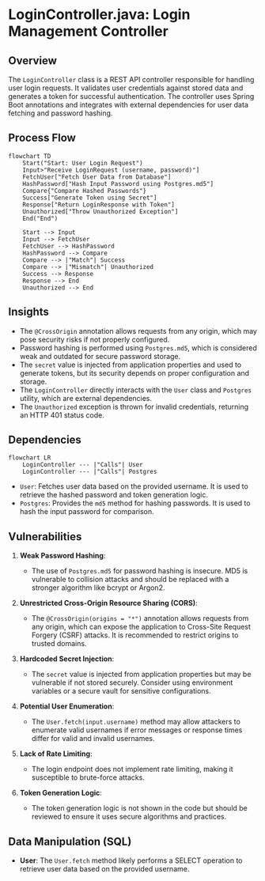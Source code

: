 # LoginController.java: Login Management Controller

## Overview
The `LoginController` class is a REST API controller responsible for handling user login requests. It validates user credentials against stored data and generates a token for successful authentication. The controller uses Spring Boot annotations and integrates with external dependencies for user data fetching and password hashing.

## Process Flow
```mermaid
flowchart TD
    Start("Start: User Login Request")
    Input>"Receive LoginRequest (username, password)"]
    FetchUser["Fetch User Data from Database"]
    HashPassword["Hash Input Password using Postgres.md5"]
    Compare{"Compare Hashed Passwords"}
    Success["Generate Token using Secret"]
    Response["Return LoginResponse with Token"]
    Unauthorized["Throw Unauthorized Exception"]
    End("End")

    Start --> Input
    Input --> FetchUser
    FetchUser --> HashPassword
    HashPassword --> Compare
    Compare --> |"Match"| Success
    Compare --> |"Mismatch"| Unauthorized
    Success --> Response
    Response --> End
    Unauthorized --> End
```

## Insights
- The `@CrossOrigin` annotation allows requests from any origin, which may pose security risks if not properly configured.
- Password hashing is performed using `Postgres.md5`, which is considered weak and outdated for secure password storage.
- The `secret` value is injected from application properties and used to generate tokens, but its security depends on proper configuration and storage.
- The `LoginController` directly interacts with the `User` class and `Postgres` utility, which are external dependencies.
- The `Unauthorized` exception is thrown for invalid credentials, returning an HTTP 401 status code.

## Dependencies
```mermaid
flowchart LR
    LoginController --- |"Calls"| User
    LoginController --- |"Calls"| Postgres
```

- `User`: Fetches user data based on the provided username. It is used to retrieve the hashed password and token generation logic.
- `Postgres`: Provides the `md5` method for hashing passwords. It is used to hash the input password for comparison.

## Vulnerabilities
1. **Weak Password Hashing**:
   - The use of `Postgres.md5` for password hashing is insecure. MD5 is vulnerable to collision attacks and should be replaced with a stronger algorithm like bcrypt or Argon2.

2. **Unrestricted Cross-Origin Resource Sharing (CORS)**:
   - The `@CrossOrigin(origins = "*")` annotation allows requests from any origin, which can expose the application to Cross-Site Request Forgery (CSRF) attacks. It is recommended to restrict origins to trusted domains.

3. **Hardcoded Secret Injection**:
   - The `secret` value is injected from application properties but may be vulnerable if not stored securely. Consider using environment variables or a secure vault for sensitive configurations.

4. **Potential User Enumeration**:
   - The `User.fetch(input.username)` method may allow attackers to enumerate valid usernames if error messages or response times differ for valid and invalid usernames.

5. **Lack of Rate Limiting**:
   - The login endpoint does not implement rate limiting, making it susceptible to brute-force attacks.

6. **Token Generation Logic**:
   - The token generation logic is not shown in the code but should be reviewed to ensure it uses secure algorithms and practices.

## Data Manipulation (SQL)
- **User**: The `User.fetch` method likely performs a SELECT operation to retrieve user data based on the provided username.
